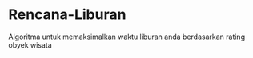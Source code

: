 # Rencana-Liburan
 Algoritma untuk memaksimalkan waktu liburan anda berdasarkan rating obyek wisata
